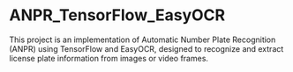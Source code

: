 # ANPR_TensorFlow_EasyOCR
This project is an implementation of Automatic Number Plate Recognition (ANPR) using TensorFlow and EasyOCR, designed to recognize and extract license plate information from images or video frames.
